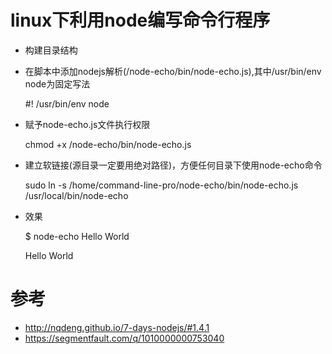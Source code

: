 # linux下利用node编写命令行程序

+ 构建目录结构

+ 在脚本中添加nodejs解析(/node-echo/bin/node-echo.js),其中/usr/bin/env node为固定写法

    #! /usr/bin/env node

+ 赋予node-echo.js文件执行权限

    chmod +x /node-echo/bin/node-echo.js

+ 建立软链接(源目录一定要用绝对路径)，方便任何目录下使用node-echo命令

    sudo ln -s /home/command-line-pro/node-echo/bin/node-echo.js /usr/local/bin/node-echo

+ 效果

    $ node-echo  Hello World

    Hello World
# 参考
+ http://nqdeng.github.io/7-days-nodejs/#1.4.1
+ https://segmentfault.com/q/1010000000753040
